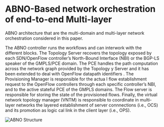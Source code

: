 # ABNO-Based network orchestration of end-to-end Multi-layer 

ABNO architecture that are the multi-domain and multi-layer network orchestration considered in this paper.

The ABNO controller runs the workflows and can interwork with the different blocks. The Topology Server recovers the topology exposed by each SDN/OpenFlow controller’s North-Bound Interface (NBI) or the BGP-LS speaker of the GMPLS/PCE domain. The PCE handles the path computation across the network graph provided by the Topology y Server and it has been extended to deal with OpenFlow datapath identifiers . The Provisioning Manager is responsible for the actua l flow establishment request to the OpenFlow controllers through each specific controller’s NBI, and to the active stateful PCE of the GMPLS domains. The Flow server is responsible for storing the state of the provisioned flows. Finally, the virtual network topology manager (VNTM) is responsible to coordinate in multi-layer networks the layered establishment of server connnections (i.e., OCS) and its promotion as logic cal link in the client layer (i.e., OPS).

![ABNO Structure](doc/images/ABNO_Structure.png)
